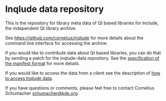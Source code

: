 # Inqlude data repository

This is the repository for library meta data of Qt based libraries for Include,
the independent Qt library archive.

See https://github.com/cornelius/inqlude for more details about the command line
interface for accessing the archive.

If you would like to contribute data about Qt based libraries, you can do that
by sending a patch for the inqlude-data repository. See the
[specification of the manifest format](https://github.com/cornelius/inqlude/blob/master/manifest-format.md)
for more details.

If you would like to access the data from a client see the description of
[how to access Inqlude data](https://github.com/cornelius/inqlude/blob/master/accessing-inqlude-data.md).

If you have questions or comments, please feel free to contact Cornelius
Schumacher <schumacher@kde.org>.
